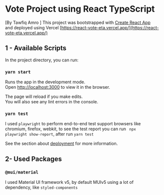 # Vote Project using React TypeScript

[By Tawfiq Amro ] This project was bootstrapped with [Create React App](https://github.com/facebook/create-react-app) and deployed using Vercel
[https://react-vote-eta.vercel.app/](https://react-vote-eta.vercel.app/)
## 1 - Available Scripts

In the project directory, you can run:

### `yarn start`

Runs the app in the development mode.\
Open [http://localhost:3000](http://localhost:3000) to view it in the browser.

The page will reload if you make edits.\
You will also see any lint errors in the console.

### `yarn test`

I used `playwright` to perform end-to-end test support browsers like chromium, firefox, webkit, to see the test report you can run ` npx playwright show-report`, after run `yarn test`


See the section about [deployment](https://facebook.github.io/create-react-app/docs/deployment) for more information.


## 2- Used Packages

### `@mui/material`

I used Material UI framework v5, by default MUIv5 using a lot of dependency, like `styled-components`